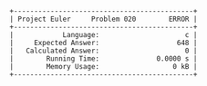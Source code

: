     +--------------------------------------------+
    | Project Euler     Problem 020        ERROR |
    +--------------------------------------------+
    |            Language:                     c |
    |     Expected Answer:                   648 |
    |   Calculated Answer:                     0 |
    |        Running Time:              0.0000 s |
    |        Memory Usage:                  0 kB |
    +--------------------------------------------+
